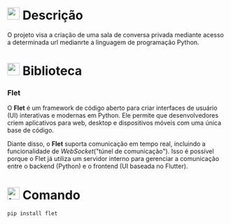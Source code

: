 # <img src="https://github.com/user-attachments/assets/caabfdf0-0f9e-44a3-8200-c6579fe87887" alt="speech bubble" width="28"> Descrição
O projeto visa a criação de uma sala de conversa privada mediante acesso a determinada url medianrte a linguagem de programação Python.

# <img src="https://github.com/user-attachments/assets/644e4582-4a64-437a-8da3-b8d04e662dee" alt="python icon" width="28"> Biblioteca
### Flet
O **Flet** é um framework de código aberto para criar interfaces de usuário (UI) interativas e modernas em Python. Ele permite que desenvolvedores criem aplicativos para web, desktop e dispositivos móveis com uma única base de código.

Diante disso, o **Flet** suporta comunicação em tempo real, incluindo a funcionalidade de _WebSocket_("túnel de comunicação"). Isso é possível porque o Flet já utiliza um servidor interno para gerenciar a comunicação entre o backend (Python) e o frontend (UI baseada no Flutter).

# <img src="https://github.com/user-attachments/assets/2bd91f82-43a7-44c6-8fb3-eaa3ca20089e" alt="terminal screen" width="28"> Comando
```
pip install flet
```
